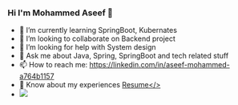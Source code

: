 ### Hi I'm Mohammed Aseef 👋

- 🌱 I’m currently learning SpringBoot, Kubernates
- 👯 I’m looking to collaborate on Backend project
- 🤔 I’m looking for help with System design
- 💬 Ask me about Java, Spring, SpringBoot and tech related stuff
- 📫 How to reach me: https://linkedin.com/in/aseef-mohammed-a764b1157
- 📄 Know about my experiences <a href="https://drive.google.com/file/d/1CexEJdVfYHfDMuC1yBctstT5ZqfBHBs3/view">Resume</>
- <img src="https://github-readme-stats.vercel.app/api?username=SandeepSinghGaur&&show_icons=true&title_color=ffffff&icon_color=da7031&text_color=daf7dc&bg_color=151515">
